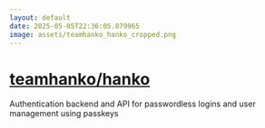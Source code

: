 ```yaml
---
layout: default
date: 2025-05-05T22:36:05.879965
image: assets/teamhanko_hanko_cropped.png
---
```


# [teamhanko/hanko](https://github.com/teamhanko/hanko)

Authentication backend and API for passwordless logins and user management using passkeys

